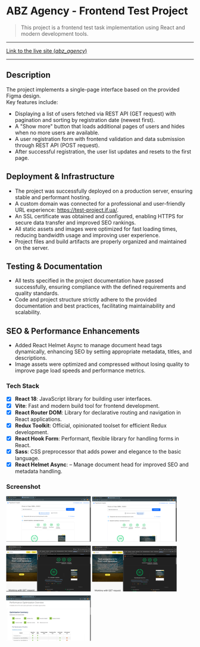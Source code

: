 # ABZ Agency - Frontend Test Project  
> This project is a frontend test task implementation using React and modern development tools.

---

[Link to the live site (*abz_agency*)](https://test-project.if.ua/)

---

## Description  
The project implements a single-page interface based on the provided Figma design.  
Key features include:

* Displaying a list of users fetched via REST API (GET request) with pagination and sorting by registration date (newest first).  
* A "Show more" button that loads additional pages of users and hides when no more users are available.  
* A user registration form with frontend validation and data submission through REST API (POST request).  
* After successful registration, the user list updates and resets to the first page.

## Deployment & Infrastructure
* The project was successfully deployed on a production server, ensuring stable and performant hosting.
* A custom domain was connected for a professional and user-friendly URL experience: https://test-project.if.ua/.
* An SSL certificate was obtained and configured, enabling HTTPS for secure data transfer and improved SEO rankings.
* All static assets and images were optimized for fast loading times, reducing bandwidth usage and improving user experience.
* Project files and build artifacts are properly organized and maintained on the server.

## Testing & Documentation
* All tests specified in the project documentation have passed successfully, ensuring compliance with the defined requirements and quality standards.
* Code and project structure strictly adhere to the provided documentation and best practices, facilitating maintainability and scalability.

## SEO & Performance Enhancements
* Added React Helmet Async to manage document head tags dynamically, enhancing SEO by setting appropriate metadata, titles, and descriptions.
* Image assets were optimized and compressed without losing quality to improve page load speeds and performance metrics.

### Tech Stack  
* [X] **React 18**: JavaScript library for building user interfaces.  
* [X] **Vite**: Fast and modern build tool for frontend development.  
* [X] **React Router DOM**: Library for declarative routing and navigation in React applications.  
* [X] **Redux Toolkit**: Official, opinionated toolset for efficient Redux development.  
* [X] **React Hook Form**: Performant, flexible library for handling forms in React.  
* [X] **Sass**: CSS preprocessor that adds power and elegance to the basic language.
* [X] **React Helmet Async**: – Manage document head for improved SEO and metadata handling.

### Screenshot
<div style="display: flex; flex-direction: column;  gap: 8px">
    <div>
        <img src="./public/screenshots/pageSpeed_mobile.PNG" width="45%">
        <img src="./public/screenshots/pageSpeed_desktop.PNG" width="45%" >
    </div>
    <div>
        <img src="./public/screenshots/Lighthouse_mobile.PNG" width="45%" >
        <img src="./public/screenshots/Lighthouse_desktop.PNG" width="45%" >
    </div>
    <div>
        <img src="./public/screenshots/webpagetestAAAAAA.PNG" width="45%">
    </div>
</div>

